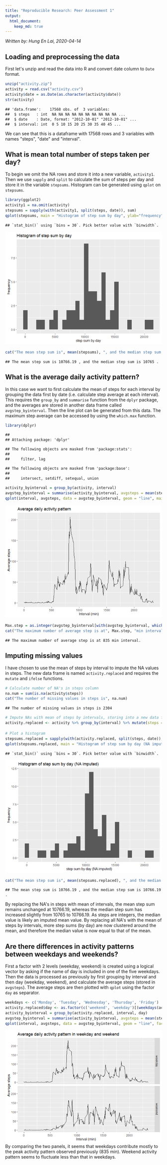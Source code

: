 ```yaml
---
title: "Reproducible Research: Peer Assessment 1"
output: 
  html_document:
    keep_md: true
---
```

_Written by: Hung En Lai, 2020-04-14_

## Loading and preprocessing the data
First let's unzip and read the data into R and convert date column to `Date` format.


```r
unzip("activity.zip")
activity = read.csv("activity.csv")
activity$date = as.Date(as.character(activity$date))
str(activity)
```

```
## 'data.frame':	17568 obs. of  3 variables:
##  $ steps   : int  NA NA NA NA NA NA NA NA NA NA ...
##  $ date    : Date, format: "2012-10-01" "2012-10-01" ...
##  $ interval: int  0 5 10 15 20 25 30 35 40 45 ...
```
We can see that this is a dataframe with 17568 rows and 3 variables with names "steps", "date" and "interval".

## What is mean total number of steps taken per day?
To begin we omit the NA rows and store it into a new variable, `activity1`. Then we use `sapply` and `split` to calculate the sum of steps per day and store it in the variable `stepsums`. Histogram can be generated using `qplot` on `stepsums`. 


```r
library(ggplot2)
activity1 = na.omit(activity)
stepsums = sapply(with(activity1, split(steps, date)), sum)
qplot(stepsums, main = "Histogram of step sum by day", ylab="frequency", xlab = "step sum by day")
```

```
## `stat_bin()` using `bins = 30`. Pick better value with `binwidth`.
```

![](PA1_template_files/figure-html/unnamed-chunk-2-1.png)<!-- -->

```r
cat("The mean step sum is", mean(stepsums), ", and the median step sum is", median(stepsums), ".")
```

```
## The mean step sum is 10766.19 , and the median step sum is 10765 .
```

## What is the average daily activity pattern?

In this case we want to first calculate the mean of steps for each interval by grouping the data first by date (i.e. calculate step average at each interval). This requires the `group_by` and `summarise` function from the `dplyr` package, and the averages are stored in another data frame called `avgstep_byinterval`. Then the line plot can be generated from this data. The maximum step average can be accessed by using the `which.max` function.


```r
library(dplyr)
```

```
## 
## Attaching package: 'dplyr'
```

```
## The following objects are masked from 'package:stats':
## 
##     filter, lag
```

```
## The following objects are masked from 'package:base':
## 
##     intersect, setdiff, setequal, union
```

```r
activity_byinterval = group_by(activity, interval)
avgstep_byinterval = summarise(activity_byinterval, avgsteps = mean(steps, na.rm=T))
qplot(interval, avgsteps, data = avgstep_byinterval, geom = "line", main = "Average daily activity pattern", ylab = "Average steps", xlab = "Interval (min)")
```

![](PA1_template_files/figure-html/unnamed-chunk-3-1.png)<!-- -->

```r
Max.step = as.integer(avgstep_byinterval[with(avgstep_byinterval, which.max(avgsteps)),1])
cat("The maximum number of average step is at", Max.step, "min interval.")
```

```
## The maximum number of average step is at 835 min interval.
```

## Imputing missing values
I have chosen to use the mean of steps by interval to impute the NA values in steps. The new data frame is named `activity.replaced` and requires the `mutate` and `ifelse` functions.


```r
# Calculate number of NA's in steps column
na.num = sum(is.na(activity$steps))
cat("The number of missing values in steps is", na.num)
```

```
## The number of missing values in steps is 2304
```

```r
# Impute NAs with mean of steps by intervals, storing into a new data frame.
activity.replaced <- activity %>% group_by(interval) %>% mutate(steps = ifelse(is.na(steps), mean(steps, na.rm = T), steps))

# Plot a histogram
stepsums.replaced = sapply(with(activity.replaced, split(steps, date)), sum)
qplot(stepsums.replaced, main = "Histogram of step sum by day (NA imputed)", ylab="frequency", xlab = "step sum by day (NA imputed)")
```

```
## `stat_bin()` using `bins = 30`. Pick better value with `binwidth`.
```

![](PA1_template_files/figure-html/unnamed-chunk-4-1.png)<!-- -->

```r
cat("The mean step sum is", mean(stepsums.replaced), ", and the median step sum is", median(stepsums.replaced), ".")
```

```
## The mean step sum is 10766.19 , and the median step sum is 10766.19 .
```

By replacing the NA's in steps with mean of intervals, the mean step sum remains unchanged at 10766.19, whereas the median step sum has increased slightly from 10765 to 10766.19. As steps are integers, the median value is likely an imputed mean value. By replacing all NA's with the mean of steps by intervals, more step sums (by day) are now clustered around the mean, and therefore the median value is now equal to that of the mean.

## Are there differences in activity patterns between weekdays and weekends?

First a factor with 2 levels (weekday, weekend) is created using a logical vector by asking if the name of day is included in one of the five weekdays. Then the data is processed as previously by first grouping by interval and then day (weekday, weekend), and calculate the average steps (stored in `avgsteps`). The average steps are then plotted with `qplot` using the factor `day` as separator.


```r
weekdays <- c('Monday', 'Tuesday', 'Wednesday', 'Thursday', 'Friday')
activity.replaced$day <- as.factor(c('weekend', 'weekday')[(weekdays(activity.replaced$date) %in% weekdays)+1L])
activity_byinterval = group_by(activity.replaced, interval, day)
avgstep_byinterval = summarise(activity_byinterval, avgsteps = mean(steps))
qplot(interval, avgsteps, data = avgstep_byinterval, geom = "line", facets = day~., main = "Average daily activity pattern in weekday and weekend", ylab = "Average steps", xlab = "Interval (min)")
```

![](PA1_template_files/figure-html/unnamed-chunk-5-1.png)<!-- -->
By comparing the two panels, it seems that weekdays contribute mostly to the peak activity pattern observed previously (835 min). Weekend activity pattern seems to fluctuate less than that in weekdays.
